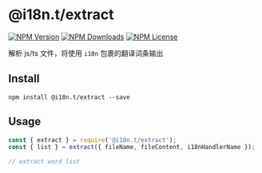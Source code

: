 @i18n.t/extract
==============

[![NPM Version][npm-image]][npm-url]
[![NPM Downloads][downloads-image]][npm-url]
[![NPM License][license-image]][npm-url]

解析 js/ts 文件，将使用 `i18n` 包裹的翻译词条输出


## Install
```
npm install @i18n.t/extract --save
```

## Usage

```javascript
const { extract } = require('@i18n.t/extract');
const { list } = extract({ fileName, fileContent, i18nHandlerName });

// extract word list
```


[npm-image]: https://img.shields.io/npm/v/@i18n.t/extract.svg
[downloads-image]: https://img.shields.io/npm/dm/@i18n.t/extract.svg
[npm-url]: https://www.npmjs.org/package/@i18n.t/extract
[license-image]: https://img.shields.io/npm/l/@i18n.t/extract.svg
